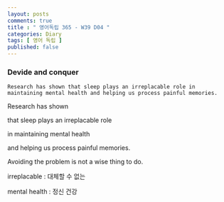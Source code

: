 ```yaml
---
layout: posts
comments: true
title : " 영어독립 365 - W39 D04 "
categories: Diary
tags: [ 영어 독립 ]
published: false
---
```


### Devide and conquer

```text
Research has shown that sleep plays an irreplacable role in maintaining mental health and helping us process painful memories.
```

Research has shown

that sleep plays an irreplacable role

in maintaining mental health

and helping us process painful memories.

Avoiding the problem is not a wise thing to do.

irreplacable
 : 대체할 수 없는

mental health
 : 정신 건강
